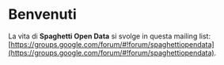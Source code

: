 # Benvenuti

La vita di **Spaghetti Open Data** si svolge in questa mailing list: [https://groups.google.com/forum/#!forum/spaghettiopendata](https://groups.google.com/forum/#!forum/spaghettiopendata).
